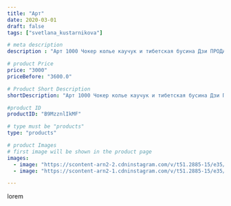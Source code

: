 ```yaml
---
title: "Арт"
date: 2020-03-01
draft: false
tags: ["svetlana_kustarnikova"]

# meta description
description : "Арт 1000 Чокер колье каучук и тибетская бусина Дзи ПРОДАНО"

# product Price
price: "3000"
priceBefore: "3600.0"

# Product Short Description
shortDescription: "Арт 1000 Чокер колье каучук и тибетская бусина Дзи ПРОДАНО"

#product ID
productID: "B9MzznlIkMF"

# type must be "products"
type: "products"

# product Images
# first image will be shown in the product page
images:
  - image: "https://scontent-arn2-2.cdninstagram.com/v/t51.2885-15/e35/87592502_636186900274284_3499318097005559464_n.jpg?_nc_ht=scontent-arn2-2.cdninstagram.com&_nc_cat=100&_nc_ohc=S4sSLTTiMukAX8ENy2X&se=7&tp=1&oh=cfc55873adc19e77a3e54d83d188b672&oe=605DF473&ig_cache_key=MjI1NTQwNTM1NTU1OTQ0OTgwNg%3D%3D.2"
  - image: "https://scontent-arn2-1.cdninstagram.com/v/t51.2885-15/e35/88197159_812773815868857_2052474417505544669_n.jpg?_nc_ht=scontent-arn2-1.cdninstagram.com&_nc_cat=109&_nc_ohc=czpeS5F71IIAX_-RS8h&se=7&tp=1&oh=aa1a2af1f28824a657031b84a01daf2c&oe=605E2B8C&ig_cache_key=MjI1NTQwNTM1NTUzNDE2NTE0OQ%3D%3D.2"

---
```

lorem

